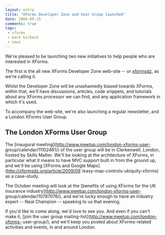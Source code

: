 ```yaml
---
layout: entry
title: "XForms Developer Zone and User Group launched"
date: 2009-09-15
comments: true
tags:
 - xforms
 - mark birbeck
 - news
---
```

We're pleased to be launching two new initiatives to help people who are
interested in XForms.

<!-- more -->

  
The first is the all new XForms Developer Zone web-site -- or
[xformsdz](http://xformsdz.org), as we're calling it.

  
Whilst the Developer Zone will be unashamedly biased towards XForms, within
that, we'll have discussions, articles, code snippets, and tutorials about any
XForms processor we can find, and any application framework in which it's
used.

  
To accompany the web-site, we're also launching a regular newsletter, and a
London XForms User Group.

  

## The London XForms User Group

  
  
The [inaugural meeting](http://www.meetup.com/london-xforms-user-
group/calendar/11102461/) of the user group will be in Clerkenwell, London,
hosted by Skills Matter. We'll be looking at the architecture of XForms, in
particular what it means to have MVC support built in from the ground up, and
we'll be using [XForms and Google Maps](http://xformsdz.org/article/2009/09
/easy-map-controls-ubiquity-xforms) as a case-study.

  
The October meeting will look at the [benefits of using XForms for the UK
insurance industry](http://www.meetup.com/london-xforms-user-
group/calendar/10787076/), and we're lucky enough to have an industry expert
-- Neal Champion -- speaking to us that evening.

  
If you'd like to come along, we'd love to see you. And even if you can't make
it, [join the user group mailing-list](http://www.meetup.com/london-xforms-
user-group/), and we'll keep you posted about XForms-related activities and
events, in and around London.

